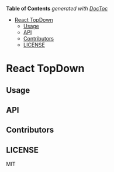 <!-- START doctoc generated TOC please keep comment here to allow auto update -->
<!-- DON'T EDIT THIS SECTION, INSTEAD RE-RUN doctoc TO UPDATE -->
**Table of Contents**  *generated with [DocToc](https://github.com/thlorenz/doctoc)*

- [React TopDown](#react-topdown)
  - [Usage](#usage)
  - [API](#api)
  - [Contributors](#contributors)
  - [LICENSE](#license)

<!-- END doctoc generated TOC please keep comment here to allow auto update -->

# React TopDown


## Usage

## API


## Contributors

<!-- ALL-CONTRIBUTORS-LIST:START - Do not remove or modify this section -->
<!-- prettier-ignore -->
<!-- ALL-CONTRIBUTORS-LIST:END -->

## LICENSE
MIT
